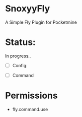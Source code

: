 # SnoxyyFly
A Simple Fly Plugin for Pocketmine


# Status:
In progress..

- [ ] Config
- [ ] Command


# Permissions
- fly.command.use
